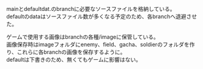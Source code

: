mainとdefaultdat.のbranchに必要なソースファイルを格納している。  
defaultのdataはソースファイル数が多くなる予定のため、各branchへ退避させた。  
  
ゲームで使用する画像はbranchの各種/imageに保管している。  
画像保存時はimageフォルダにenemy、field、gacha、soldierのフォルダを作り、これらに各branchの画像を保存するように。  
defaultは下書きのため、無くてもゲームに影響はない。
